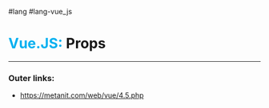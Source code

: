 #lang #lang-vue_js
# <font color="#00b0f0">Vue.JS:</font> Props
---
### Outer links:
- https://metanit.com/web/vue/4.5.php